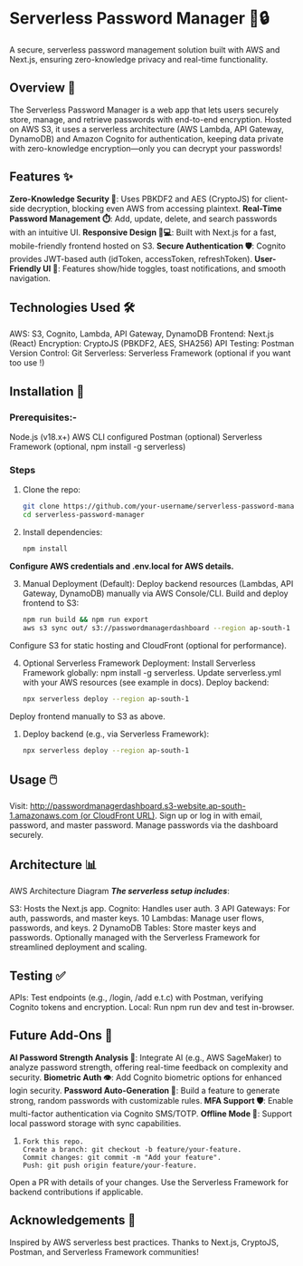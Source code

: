 # Serverless Password Manager 🌟🔒

A secure, serverless password management solution built with AWS and Next.js, ensuring zero-knowledge privacy and real-time functionality.

## Overview 🚀

The Serverless Password Manager is a web app that lets users securely store, manage, and retrieve passwords with end-to-end encryption. Hosted on AWS S3, it uses a serverless architecture (AWS Lambda, API Gateway, DynamoDB) and Amazon Cognito for authentication, keeping data private with zero-knowledge encryption—only you can decrypt your passwords!

## Features ✨

**Zero-Knowledge Security 🔐**: Uses PBKDF2 and AES (CryptoJS) for client-side decryption, blocking even AWS from accessing plaintext.
**Real-Time Password Management ⏱️**: Add, update, delete, and search passwords with an intuitive UI.
**Responsive Design 📱💻**: Built with Next.js for a fast, mobile-friendly frontend hosted on S3.
**Secure Authentication 🛡️**: Cognito provides JWT-based auth (idToken, accessToken, refreshToken).
**User-Friendly UI 🌈**: Features show/hide toggles, toast notifications, and smooth navigation.

## Technologies Used 🛠️

AWS: S3, Cognito, Lambda, API Gateway, DynamoDB
Frontend: Next.js (React)
Encryption: CryptoJS (PBKDF2, AES, SHA256)
API Testing: Postman
Version Control: Git
Serverless: Serverless Framework (optional if you want too use !)

## Installation 🛑

### Prerequisites:-
Node.js (v18.x+)
AWS CLI configured
Postman (optional)
Serverless Framework (optional, npm install -g serverless)


### Steps
1. Clone the repo:
   ```bash
   git clone https://github.com/your-username/serverless-password-manager.git
   cd serverless-password-manager
   
2. Install dependencies:
   ```bash
   npm install
   
**Configure AWS credentials and .env.local for AWS details.**

3. Manual Deployment (Default):
   Deploy backend resources (Lambdas, API Gateway, DynamoDB) manually via AWS Console/CLI.
   Build and deploy frontend to S3:
   ```bash
   npm run build && npm run export
   aws s3 sync out/ s3://passwordmanagerdashboard --region ap-south-1
  Configure S3 for static hosting and CloudFront (optional for performance).

4. Optional Serverless Framework Deployment:
   Install Serverless Framework globally: npm install -g serverless.
   Update serverless.yml with your AWS resources (see example in docs).
   Deploy backend:
   ```bash
   npx serverless deploy --region ap-south-1
   
Deploy frontend manually to S3 as above.

1. Deploy backend (e.g., via Serverless Framework):
   ```bash
   npx serverless deploy --region ap-south-1
   
## Usage 🖱️

Visit: [http://passwordmanagerdashboard.s3-website.ap-south-1.amazonaws.com (or CloudFront URL)](https://d1exuwh9hp95jz.cloudfront.net/).
Sign up or log in with email, password, and master password.
Manage passwords via the dashboard securely.

## Architecture 📊

AWS Architecture Diagram
***The serverless setup includes***:

S3: Hosts the Next.js app.
Cognito: Handles user auth.
3 API Gateways: For auth, passwords, and master keys.
10 Lambdas: Manage user flows, passwords, and keys.
2 DynamoDB Tables: Store master keys and passwords.
Optionally managed with the Serverless Framework for streamlined deployment and scaling.

## Testing ✅
APIs: Test endpoints (e.g., /login, /add e.t.c) with Postman, verifying Cognito tokens and encryption.
Local: Run npm run dev and test in-browser.

## Future Add-Ons 🤖

**AI Password Strength Analysis 🧠**: Integrate AI (e.g., AWS SageMaker) to analyze password strength, offering real-time feedback on complexity and security.
**Biometric Auth 👁️**: Add Cognito biometric options for enhanced login security.
**Password Auto-Generation 🔑**: Build a feature to generate strong, random passwords with customizable rules.
**MFA Support 🛡️**: Enable multi-factor authentication via Cognito SMS/TOTP.
**Offline Mode 📴**: Support local password storage with sync capabilities.

1. ```Contributing 🙌
   Fork this repo.
   Create a branch: git checkout -b feature/your-feature.
   Commit changes: git commit -m "Add your feature".
   Push: git push origin feature/your-feature.
   
Open a PR with details of your changes. Use the Serverless Framework for backend contributions if applicable.

## Acknowledgements 🙏
Inspired by AWS serverless best practices.
Thanks to Next.js, CryptoJS, Postman, and Serverless Framework communities!

